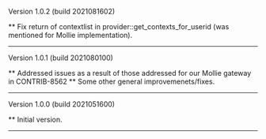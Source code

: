 Version 1.0.2 (build 2021081602)

** Fix return of contextlist in provider::get_contexts_for_userid (was mentioned for Mollie implementation).

-----
Version 1.0.1 (build 2021080100)

** Addressed issues as a result of those addressed for our Mollie gateway in CONTRIB-8562
** Some other general improvemenets/fixes.

-----

Version 1.0.0 (build 2021051600)

** Initial version.

-----

